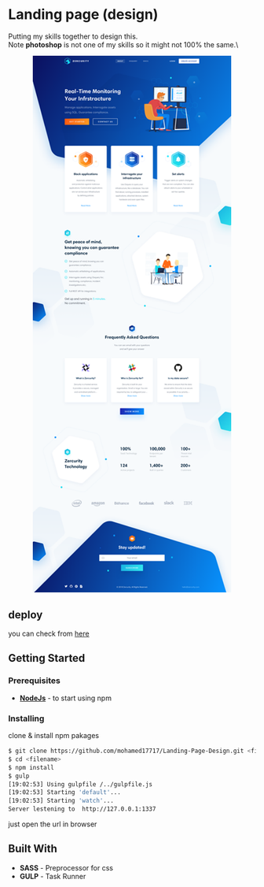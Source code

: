 # Landing page (design)

Putting my skills together to design this.\
Note **photoshop** is not one of my skills so it might not 100% the same.\
<!-- ![pic of the design](design.png) -->
<p align="center">
  <img src="design.png" width="80%"/>
</p>

## deploy

you can check from [here](https://mohamed17717.github.io/Landing-Page-Design/dist/)

## Getting Started

### Prerequisites

- [**NodeJs**](https://nodejs.org/en/download/) - to start using npm

### Installing

clone & install npm pakages

```bash
$ git clone https://github.com/mohamed17717/Landing-Page-Design.git <filename>
$ cd <filename>
$ npm install
$ gulp
[19:02:53] Using gulpfile /../gulpfile.js
[19:02:53] Starting 'default'...
[19:02:53] Starting 'watch'...
Server lestening to  http://127.0.0.1:1337
```

just open the url in browser

## Built With

- **SASS** - Preprocessor for css
- **GULP** - Task Runner
